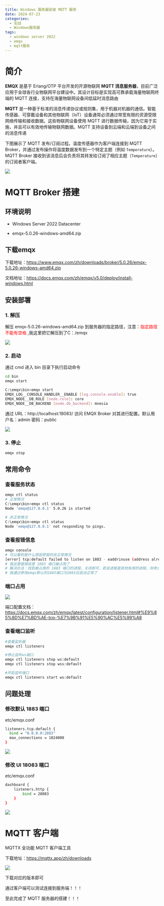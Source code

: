 ```yaml
---
title: Windows 服务器安装 MQTT 服务
date: 2024-07-23
categories:
  - 实战
  - Windows服务器
tags:
  - windows server 2022
  - emqx
  - mqtt服务
---
```


# 简介

**EMQX** 是基于 Erlang/OTP 平台开发的开源物联网 **MQTT 消息服务器**，目前广泛应用于全球各行业物联网平台建设中。其设计目标是实现高可靠承载海量物联网终端的 MQTT 连接，支持在海量物联网设备间低延时消息路由

**MQTT** 是一种基于标准的消息传递协议或规则集，用于机器对机器的通信。智能传感器、可穿戴设备和其他物联网（IoT）设备通常必须通过带宽有限的资源受限网络传输和接收数据。这些物联网设备使用 MQTT 进行数据传输，因为它易于实施，并且可以有效地传输物联网数据。MQTT 支持设备到云端和云端到设备之间的消息传递

下图展示了 MQTT 发布/订阅过程。温度传感器作为客户端连接到 MQTT Broker，并通过发布操作将温度数据发布到一个特定主题（例如 `Temperature`）。MQTT Broker 接收到该消息后会负责将其转发给订阅了相应主题（`Temperature`）的订阅者客户端。

![](https://github.com/hfshaobing/picx-images-hosting/raw/master/20240606/Snipaste_2024-07-23_09-18-54.ts3ckf40sb4.jpg)

# MQTT Broker 搭建

## 环境说明

- Windows Server 2022 Datacenter

- emqx-5.0.26-windows-amd64.zip

## 下载emqx

下载地址：https://www.emqx.com/zh/downloads/broker/5.0.26/emqx-5.0.26-windows-amd64.zip

文档地址：https://docs.emqx.com/zh/emqx/v5.0/deploy/install-windows.html

## 安装部署

### 1. 解压

解压 emqx-5.0.26-windows-amd64.zip 到服务器的指定路径，注意：<font color=red>指定路径不能有空格</font> ,我这里把它解压到了C：/emqx

![](https://github.com/hfshaobing/picx-images-hosting/raw/master/20240723/Snipaste_2024-07-23_09-30-26.5ihnc2hdr280.jpg)

### 2. 启动

通过 cmd 进入 bin 目录下执行启动命令

```bat
cd bin
emqx start
```

```sh
C:\emqx\bin>emqx start
EMQX_LOG__CONSOLE_HANDLER__ENABLE [log.console.enable]: true
EMQX_NODE__DB_ROLE [node.role]: core
EMQX_NODE__DB_BACKEND [node.db_backend]: mnesia
```

通过 URL：http://localhost:18083/ 访问 EMQX Broker 对其进行配置。默认用户名：admin 密码：public

![](https://github.com/hfshaobing/picx-images-hosting/raw/master/20240723/Snipaste_2024-07-23_09-45-23.6ta9offhdrk0.jpg)

### 3. 停止

```bat
emqx stop
```

## 常用命令

### 查看服务状态

```sh
emqx ctl status
# 正常情况
C:\emqx\bin>emqx ctl status
Node 'emqx@127.0.0.1' 5.0.26 is started

# 非正常情况
C:\emqx\bin>emqx ctl status
Node 'emqx@127.0.0.1' not responding to pings.
```

### 查看报错信息

```sh
emqx console
# 可以看到是什么原因导致的非正常情况
[error] tcp:default failed to listen on 1883 - eaddrinuse (address already in use)
# 我这里报错说是 1883 端口被占用了
# 解决办法：找到被占用的 1883 端口的进程，关闭即可，若该进程是其他有用的进程，则考虑 更换其他服务的端口或者更换emqx默认的1883端口
# 我通过修改emqx默认的1883端口为2883后启动正常了
```

### 端口占用

![](https://github.com/hfshaobing/picx-images-hosting/raw/master/20240723/Snipaste_2024-07-23_10-03-28.4zoiekmfpw00.jpg)

端口配置文档：https://docs.emqx.com/zh/emqx/latest/configuration/listener.html#%E9%85%8D%E7%BD%AE-tcp-%E7%9B%91%E5%90%AC%E5%99%A8

### 查看端口监听

```sh
#查看监听器
emqx ctl listeners

#停止监听ws端口
emqx ctl listeners stop ws:default
emqx ctl listeners stop wss:default

#开启监听端口
emqx ctl listeners start ws:default
```



## 问题处理

### 修改默认 1883 端口

etc/emqx.conf

```sh
listeners.tcp.default {
  bind = "0.0.0.0:2883"
  max_connections = 1024000
}
```

![](https://github.com/hfshaobing/picx-images-hosting/raw/master/20240723/Snipaste_2024-07-23_09-54-56.7kfbs0431k80.jpg)

### 修改 UI 18083 端口

etc/emqx.conf

```sh
dashboard {
    listeners.http {
        bind = 28083
    }
}
```

![](https://github.com/hfshaobing/picx-images-hosting/raw/master/20240723/Snipaste_2024-07-23_09-59-01.5s16t37lnrk0.jpg)



# MQTT 客户端

MQTTX 全功能 MQTT 客户端工具

下载地址：https://mqttx.app/zh/downloads

![](https://github.com/hfshaobing/picx-images-hosting/raw/master/20240723/Snipaste_2024-07-23_10-11-30.2i9q0xtnv520.jpg)

下载对应的版本即可

通过客户端可以测试连接到服务端！！！

至此完成了 MQTT 服务器的搭建！！！
